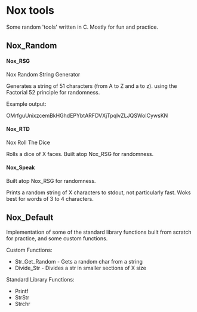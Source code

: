 
# Nox tools

Some random 'tools' written in C.
Mostly for fun and practice.


## Nox_Random

#### Nox_RSG

Nox Random String Generator

Generates a string of 51 characters (from A to Z and a to z). using the Factorial 52 principle for randomness.

Example output:

OMrfguUnixzcemBkHGhdEPYbtARFDVXjTpqlvZLJQSWoICywsKN

#### Nox_RTD

Nox Roll The Dice

Rolls a dice of X faces. Built atop Nox_RSG for randomness.

#### Nox_Speak

Built atop Nox_RSG for randomness.

Prints a random string of X characters to stdout, not particularly fast. Woks best for words of 3 to 4 characters.

## Nox_Default
Implementation of some of the standard library functions built from scratch for practice, and some custom functions.

Custom Functions:
- Str_Get_Random - Gets a random char from a string
- Divide_Str -  Divides a str in smaller sections of X size

Standard Library Functions:
- Printf
- StrStr
- Strchr
